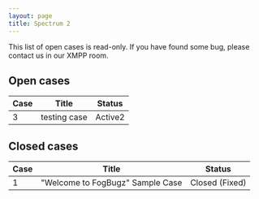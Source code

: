 ```yaml
---
layout: page
title: Spectrum 2
---
```


This list of open cases is read-only. If you have found some bug, please
contact us in our XMPP room.

## Open cases

Case | Title | Status
-----|-------|-------
3 | testing case | Active2 | testing case | Active


## Closed cases

Case | Title | Status
-----|-------|-------
1 | "Welcome to FogBugz" Sample Case | Closed (Fixed)

